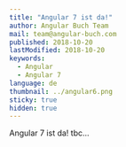 ```yaml
---
title: "Angular 7 ist da!"
author: Angular Buch Team
mail: team@angular-buch.com
published: 2018-10-20
lastModified: 2018-10-20
keywords:
  - Angular
  - Angular 7
language: de
thumbnail: ../angular6.png
sticky: true
hidden: true
---
```


Angular 7 ist da! tbc...